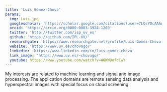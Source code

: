 ```yaml
---
title: 'Luis Gómez-Chova'
params:
  img: Luis.jpg
  googlescholar: 'https://scholar.google.com/citations?user=7LQsYOcAAAAJ&hl=en'
  orcid: 'https://orcid.org/0000-0003-3924-1269'
  twitter: 'http://twitter.com/isp_uv_es'
  github: 'https://github.com/IPL-UV/'
  researchgate: 'https://www.researchgate.net/profile/Luis-Gomez-Chova'
  website: 'https://www.uv.es/chovago/'
  linkedin: 'https://www.linkedin.com/in/luis-gomez-chova'
  link_image: 'https://www.uv.es/~chovago/'
  youtube: https://www.youtube.com/watch?v=W6KW9ofdCwY
---
```


My interests are related to machine learning and signal and image processing. The application domains are remote sensing data analysis and hyperspectral images with special focus on cloud screening.
